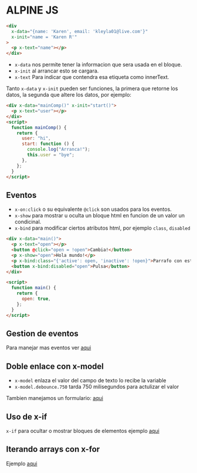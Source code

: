 # ALPINE JS

```html
<div
  x-data="{name: 'Karen', email: 'kleyla01@live.com'}"
  x-init="name = 'Karen R'"
>
  <p x-text="name"></p>
</div>
```

- `x-data` nos permite tener la informacion que sera usada en el bloque.
- `x-init` al arrancar esto se cargara.
- `x-text` Para indicar que contendra esa etiqueta como innerText.

Tanto `x-data` y `x-init` pueden ser funciones, la primera que retorne los datos, la segunda que altere los datos, por ejemplo:

```html
<div x-data="mainComp()" x-init="start()">
  <p x-text="user"></p>
</div>
<script>
  function mainComp() {
    return {
      user: "hi",
      start: function () {
        console.log("Arranca!");
        this.user = "bye";
      },
    };
  }
</script>
```

## Eventos

- `x-on:click` o su equivalente `@click` son usados para los eventos.
- `x-show` para mostrar u oculta un bloque html en funcion de un valor un condicinal.
- `x-bind` para modificar ciertos atributos html, por ejemplo `class`, `disabled`

```html
<div x-data="main()">
  <p x-text="open"></p>
  <button @click="open = !open">Cambia!</button>
  <p x-show="open">Hola mundo!</p>
  <p x-bind:class="{'active': open, 'inactive': !open}">Parrafo con estilo</p>
  <button x-bind:disabled="open">Pulsa</button>
</div>

<script>
  function main() {
    return {
      open: true,
    };
  }
</script>
```

## Gestion de eventos

Para manejar mas eventos ver [aqui]("./src/index-3.html")

## Doble enlace con x-model

- `x-model` enlaza el valor del campo de texto lo recibe la variable
- `x-model.debounce.750` tarda 750 milisegundos para actulizar el valor

Tambien manejamos un formulario: [aqui]("./src/index-4.html")

## Uso de x-if

`x-if` para ocultar o mostrar bloques de elementos ejemplo [aqui]("./src/index-5.html")

## Iterando arrays con x-for

Ejemplo [aqui]("./src/index-6.html")
